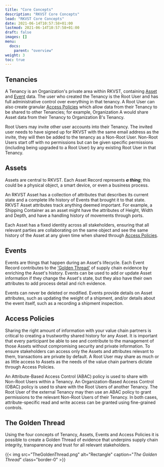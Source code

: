 ```yaml
---
title: "Core Concepts"
description: "RKVST Core Concepts"
lead: "RKVST Core Concepts"
date: 2021-06-14T10:57:58+01:00
lastmod: 2021-06-14T10:57:58+01:00
draft: false
images: []
menu: 
  docs:
    parent: "overview"
weight: 3
toc: true
---
```


## Tenancies
A Tenancy is an Organization's private area within RKVST, containing [Asset](./#assets) and [Event](./#events) data. The user who created the Tenancy is the Root User and has full administrative control over everything in that tenancy. A Root User can also create granular [Access Policies](./#access-policies) which allow data from their Tenancy to be shared to other Tenancies; for example, Organization A would share Asset data from their Tenancy to Organization B's Tenancy.

Root Users may invite other user accounts into their Tenancy. The invited user needs to have signed up for RKVST with the same email address as the invite, they will then be added to the tenancy as a Non-Root User. Non-Root Users start off with no permissions but can be given specific permissions (including being upgraded to a Root User) by any existing Root User in that Tenancy.

## Assets

Assets are central to RKVST. Each Asset Record represents ***a thing***; this could be a physical object, a smart device, or even a business process.

An RKVST Asset has a collection of attributes that describes its current state and a complete life history of Events that brought it to that state. RKVST Asset attributes track anything deemed important. For example, a Shipping Container as an asset might have the attributes of Height, Width and Depth, and have a handling history of movements through ports.

Each Asset has a fixed identity across all stakeholders, ensuring that all relevant parties are collaborating on the same object and see the same history of the Asset at any given time when shared through [Access Policies](./#access-policies).

## Events 

Events are things that happen during an Asset's lifecycle. Each Event Record contributes to the ['Golden Thread'](./#the-golen-thread) of supply chain evidence by enriching the Asset's history. Events can be used to add or update Asset information if they change the Asset's state, but they also have their own attributes to add process detail and rich evidence.

Events can never be deleted or modified. Events provide details on Asset attributes, such as updating the weight of a shipment, and/or details about the event itself, such as a recording a shipment inspection.

## Access Policies 

Sharing the right amount of information with your value chain partners is critical to creating a trustworthy shared history for any Asset. It is important that every participant be able to see and contribute to the management of those Assets without compromising security and private information. To ensure stakeholders can access only the Assets and attributes relevant to them, transactions are private by default. A Root User may share as much or as little access to Assets as the needs of the value chain partners dictate through Access Policies. 

An Attribute-Based Access Control (ABAC) policy is used to share with Non-Root Users within a Tenancy. An Organization-Based Access Control (OBAC) policy is used to share with the Root Users of another Tenancy. The Root User of the external Tenancy may then use an ABAC policy to grant permissions to the relevant Non-Root Users of their Tenancy. In both cases, attribute-specific read and write access can be granted using fine-grained controls. 

## The Golden Thread

Using the four concepts of Tenancy, Assets, Events and Access Policies it is possible to create a Golden Thread of evidence that underpins supply chain integrity, transparencey and trust for all relevant stakeholders.

{{< img src="TheGoldenThread.png" alt="Rectangle" caption="<em>The Golden Thread</em>" class="border-0" >}}
